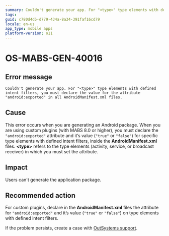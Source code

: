 ```yaml
---
summary: Couldn't generate your app. For "<type>" type elements with defined intent filters, you must declare the value for the attribute "android:exported" in all AndroidManifest.xml files.
tags:
guid: c780d4d5-d779-434a-8a34-391faf16cd79
locale: en-us
app_type: mobile apps
platform-version: o11
---
```


# OS-MABS-GEN-40016

## Error message

`Couldn't generate your app. For "<type>" type elements with defined intent filters, you must declare the value for the attribute "android:exported" in all AndroidManifest.xml files.`

## Cause

This error occurs when you are generating an Android package. When you are using custom plugins (with MABS 8.0 or higher), you must declare the `"android:exported"` attribute and it’s value (`"true"` or `"false"`) for specific type elements with defined intent filters, inside the **AndroidManifest.xml** files. **&lt;type&gt;** refers to the type elements (activity, service, or broadcast receiver) in which you must set the attribute.

## Impact

Users can't generate the application package.

## Recommended action

For custom plugins, declare in the **AndroidManifest.xml** files the attribute for `"android:exported"` and it’s value (`"true"` or `"false"`) on type elements with defined intent filters.

If the problem persists, create a case with [OutSystems support](https://www.outsystems.com/support/portal/open-support-case?ErrorCode=OS-MABS-GEN-40016).
